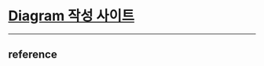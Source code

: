 <h1>
  <a href="https://app.diagrams.net/#Hjbkim4040%2FtodoByVue%2Fmain%2FtodoByVue.drawio">Diagram 작성 사이트</a>
</h1>

<hr>

<div>
  <h2>
    reference
  </h2>
  <p>
    
  </p>
</div>
